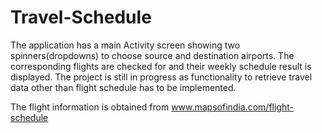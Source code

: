 Travel-Schedule
===============
The application has a main Activity screen showing two spinners(dropdowns) to choose source and destination airports. The corresponding flights are checked for and their weekly schedule result is displayed. The project is still in progress as functionality to retrieve travel data other than flight schedule has to be implemented.

The flight information is obtained from www.mapsofindia.com/flight-schedule 

